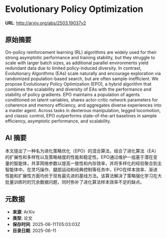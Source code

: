 # Evolutionary Policy Optimization

**URL**: http://arxiv.org/abs/2503.19037v2

## 原始摘要

On-policy reinforcement learning (RL) algorithms are widely used for their
strong asymptotic performance and training stability, but they struggle to
scale with larger batch sizes, as additional parallel environments yield
redundant data due to limited policy-induced diversity. In contrast,
Evolutionary Algorithms (EAs) scale naturally and encourage exploration via
randomized population-based search, but are often sample-inefficient. We
propose Evolutionary Policy Optimization (EPO), a hybrid algorithm that
combines the scalability and diversity of EAs with the performance and
stability of policy gradients. EPO maintains a population of agents conditioned
on latent variables, shares actor-critic network parameters for coherence and
memory efficiency, and aggregates diverse experiences into a master agent.
Across tasks in dexterous manipulation, legged locomotion, and classic control,
EPO outperforms state-of-the-art baselines in sample efficiency, asymptotic
performance, and scalability.


## AI 摘要

本文提出了一种名为进化策略优化（EPO）的混合算法，结合了进化算法（EA）的扩展性和多样性以及策略梯度的性能和稳定性。EPO通过维护一组基于潜在变量的智能体，共享网络参数以提高一致性和内存效率，并将多样化的经验聚合到主智能体中。在灵巧操作、腿部运动和经典控制等任务中，EPO在样本效率、渐进性能和扩展性方面均优于现有最先进的基线方法。该算法解决了策略强化学习在大批量训练时的冗余数据问题，同时弥补了进化算法样本效率不足的缺点。

## 元数据

- **来源**: ArXiv
- **类型**: 论文
- **保存时间**: 2025-06-11T05:03:03Z
- **目录日期**: 2025-06-11
